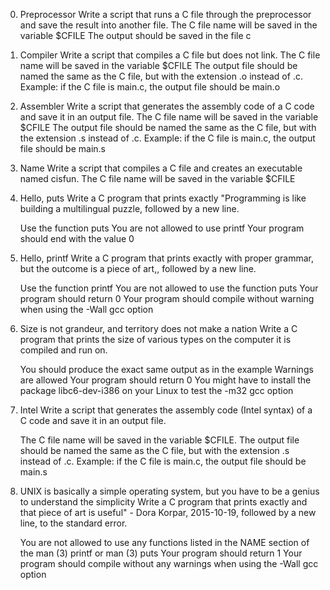 0. Preprocessor
   Write a script that runs a C file through the preprocessor and save the result into another file.
   The C file name will be saved in the variable $CFILE
   The output should be saved in the file c
1. Compiler
   Write a script that compiles a C file but does not link.
   The C file name will be saved in the variable $CFILE
   The output file should be named the same as the C file, but with the extension .o instead of .c.
   Example: if the C file is main.c, the output file should be main.o
2. Assembler
   Write a script that generates the assembly code of a C code and save it in an output file.
   The C file name will be saved in the variable $CFILE
   The output file should be named the same as the C file, but with the extension .s instead of .c.
   Example: if the C file is main.c, the output file should be main.s
3. Name
   Write a script that compiles a C file and creates an executable named cisfun.
   The C file name will be saved in the variable $CFILE
4. Hello, puts
   Write a C program that prints exactly "Programming is like building a multilingual puzzle, followed by a new line.

   Use the function puts
   You are not allowed to use printf
   Your program should end with the value 0
5. Hello, printf
   Write a C program that prints exactly with proper grammar, but the outcome is a piece of art,, followed by a new line.

   Use the function printf
   You are not allowed to use the function puts
   Your program should return 0
   Your program should compile without warning when using the -Wall gcc option
6. Size is not grandeur, and territory does not make a nation
   Write a C program that prints the size of various types on the computer it is compiled and run on.

   You should produce the exact same output as in the example
   Warnings are allowed
   Your program should return 0
   You might have to install the package libc6-dev-i386 on your Linux to test the -m32 gcc option
7. Intel
   Write a script that generates the assembly code (Intel syntax) of a C code and save it in an output file.

   The C file name will be saved in the variable $CFILE.
   The output file should be named the same as the C file, but with the extension .s instead of .c.
   Example: if the C file is main.c, the output file should be main.s
8. UNIX is basically a simple operating system, but you have to be a genius to understand the simplicity
   Write a C program that prints exactly and that piece of art is useful" - Dora Korpar, 2015-10-19, followed by a new line, to the          standard error.

   You are not allowed to use any functions listed in the NAME section of the man (3) printf or man (3) puts
   Your program should return 1
   Your program should compile without any warnings when using the -Wall gcc option

